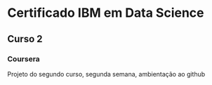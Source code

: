 # Certificado IBM em Data Science
## Curso 2
### Coursera

Projeto do segundo curso, segunda semana, ambientação ao github
